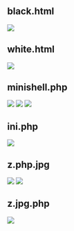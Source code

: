 <h2>black.html</h2>
<img src=".images/black.png" />
<h2>white.html</h2>
<img src=".images/white.png" />
<h2>minishell.php</h2>
<img src=".images/minishell.jpg" />
<img src=".images/minishell2.jpg" />
<img src=".images/minishell3.jpg" />
<h2>ini.php</h2>
<img src=".images/ini.jpg" />
<h2>z.php.jpg</h2>
<img src=".images/z.php.jpg" />
<img src=".images/z.php.jpg.png" />
<h2>z.jpg.php</h2>
<img src=".images/z.jpg.php.jpg" />
